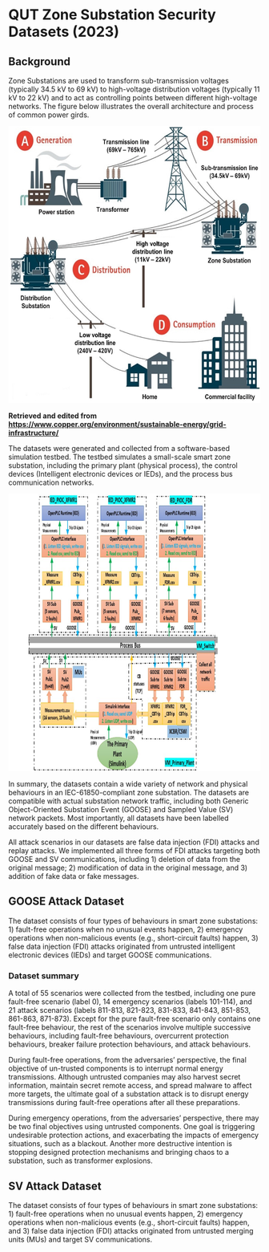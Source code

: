 # QUT Zone Substation Security Datasets (2023)

## Background
Zone Substations are used to transform sub-transmission voltages (typically 34.5 kV to 69 kV) to high-voltage distribution voltages (typically 11 kV to 22 kV) and to act as controlling points between different high-voltage networks. The figure below illustrates the overall architecture and process of common power girds.

<img src="PowerGrids.jpg" alt="" width="600" height="552" />

**Retrieved and edited from https://www.copper.org/environment/sustainable-energy/grid-infrastructure/**

The datasets were generated and collected from a software-based simulation testbed. The testbed simulates a small-scale smart zone substation, including the primary plant (physical process), the control devices (Intelligent electronic devices or IEDs), and the process bus communication networks.

<img src="Testbed design.jpg" alt="" width="800" height="553" />

In summary, the datasets contain a wide variety of network and physical behaviours in an IEC-61850-compliant zone substation. The datasets are compatible with actual substation network traffic, including both Generic Object-Oriented Substation Event (GOOSE) and Sampled Value (SV) network packets. Most importantly, all datasets have been labelled accurately based on the different behaviours.

All attack scenarios in our datasets are false data injection (FDI) attacks and replay attacks. We implemented all three forms of FDI attacks targeting both GOOSE and SV communications, including 1) deletion of data from the original message; 2) modification of data in the original message, and 3) addition of fake data or fake messages.

## GOOSE Attack Dataset
The dataset consists of four types of behaviours in smart zone substations: 1) fault-free operations when no unusual events happen, 2) emergency operations when non-malicious events (e.g., short-circuit faults) happen, 3) false data injection (FDI) attacks originated from untrusted intelligent electronic devices (IEDs) and target GOOSE communications.

### Dataset summary
A total of 55 scenarios were collected from the testbed, including one pure fault-free scenario (label 0), 14 emergency scenarios (labels 101-114), and 21 attack scenarios (labels 811-813, 821-823, 831-833, 841-843, 851-853, 861-863, 871-873). Except for the pure fault-free scenario only contains one fault-free behaviour, the rest of the scenarios involve multiple successive behaviours, including fault-free behaviours, overcurrent protection behaviours, breaker failure protection behaviours, and attack behaviours.

During fault-free operations, from the adversaries’ perspective, the final objective of un-trusted components is to interrupt normal energy transmissions. Although untrusted companies may also harvest secret information, maintain secret remote access, and spread malware to affect more targets, the ultimate goal of a substation attack is to disrupt energy transmissions during fault-free operations after all these preparations.

During emergency operations, from the adversaries’ perspective, there may be two final objectives using untrusted components. One goal is triggering undesirable protection actions, and exacerbating the impacts of emergency situations, such as a blackout. Another more destructive intention is stopping designed protection mechanisms and bringing chaos to a substation, such as transformer explosions.

## SV Attack Dataset
The dataset consists of four types of behaviours in smart zone substations: 1) fault-free operations when no unusual events happen, 2) emergency operations when non-malicious events (e.g., short-circuit faults) happen, and 3) false data injection (FDI) attacks originated from untrusted merging units (MUs) and target SV communications.
